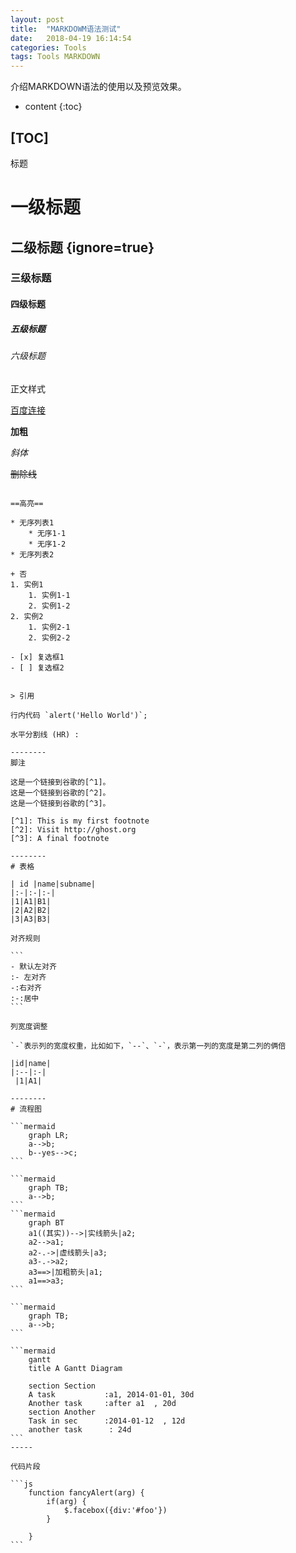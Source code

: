 ```yaml
---
layout: post
title:  "MARKDOWM语法测试"
date:   2018-04-19 16:14:54
categories: Tools
tags: Tools MARKDOWN 
---
```


介绍MARKDOWN语法的使用以及预览效果。

* content
{:toc}




[TOC]
----
标题

# 一级标题

## 二级标题 {ignore=true} 

### 三级标题
#### 四级标题
##### 五级标题
###### 六级标题

正文样式

[百度连接](www.baidu.com)

**加粗**

*斜体*

<del>删除线</del>

~~~删除线~~

==高亮==

* 无序列表1
    * 无序1-1
    * 无序1-2 
* 无序列表2

+ 否
1. 实例1
    1. 实例1-1 
    2. 实例1-2
2. 实例2
    1. 实例2-1 
    2. 实例2-2

- [x] 复选框1
- [ ] 复选框2


> 引用

行内代码 `alert('Hello World')`;

水平分割线 (HR) :

--------
脚注

这是一个链接到谷歌的[^1]。
这是一个链接到谷歌的[^2]。
这是一个链接到谷歌的[^3]。

[^1]: This is my first footnote
[^2]: Visit http://ghost.org
[^3]: A final footnote

--------
# 表格

| id |name|subname|
|:-|:-|:-|
|1|A1|B1|
|2|A2|B2|
|3|A3|B3|

对齐规则

```
- 默认左对齐
:- 左对齐
-:右对齐
:-:居中
```

列宽度调整

`-`表示列的宽度权重，比如如下，`--`、`-`，表示第一列的宽度是第二列的俩倍

|id|name| 
|:--|:-|
 |1|A1|

--------
# 流程图

```mermaid
    graph LR;
	a-->b;
    b--yes-->c;
```

```mermaid
    graph TB;
	a-->b;
```
```mermaid
    graph BT
    a1((其实))-->|实线箭头|a2;
    a2-->a1;
    a2-.->|虚线箭头|a3;
    a3-.->a2;
    a3==>|加粗箭头|a1;
    a1==>a3;
```

```mermaid
    graph TB;
	a-->b;
```

```mermaid
    gantt
    title A Gantt Diagram

    section Section
    A task           :a1, 2014-01-01, 30d
    Another task     :after a1  , 20d
    section Another
    Task in sec      :2014-01-12  , 12d
    another task      : 24d
```
-----

代码片段

```js
    function fancyAlert(arg) {
        if(arg) {
            $.facebox({div:'#foo'})
        }

    }
```
